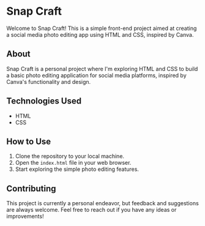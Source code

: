 # Snap Craft

Welcome to Snap Craft! This is a simple front-end project aimed at creating a social media photo editing app using HTML and CSS, inspired by Canva.

## About

Snap Craft is a personal project where I'm exploring HTML and CSS to build a basic photo editing application for social media platforms, inspired by Canva's functionality and design.


## Technologies Used

- HTML
- CSS

## How to Use

1. Clone the repository to your local machine.
2. Open the `index.html` file in your web browser.
3. Start exploring the simple photo editing features.

## Contributing

This project is currently a personal endeavor, but feedback and suggestions are always welcome. Feel free to reach out if you have any ideas or improvements!

